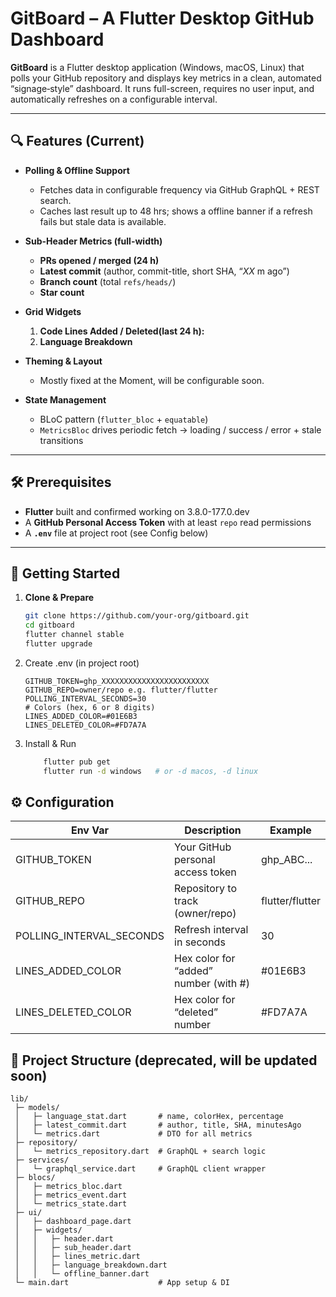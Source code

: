 # GitBoard – A Flutter Desktop GitHub Dashboard

**GitBoard** is a Flutter desktop application (Windows, macOS, Linux) that polls your GitHub repository and displays key metrics in a clean, automated “signage‐style” dashboard. It runs full-screen, requires no user input, and automatically refreshes on a configurable interval.

---

## 🔍 Features (Current)

- **Polling & Offline Support**  
  - Fetches data in configurable frequency via GitHub GraphQL + REST search.  
  - Caches last result up to 48 hrs; shows a offline banner if a refresh fails but stale data is available.

- **Sub-Header Metrics (full-width)**  
  - **PRs opened / merged (24 h)**  
  - **Latest commit** (author, commit-title, short SHA, “_XX_ m ago”)  
  - **Branch count** (total `refs/heads/`)  
  - **Star count**

- **Grid Widgets**  
  1. **Code Lines Added / Deleted(last 24 h):**  
  2. **Language Breakdown**  

- **Theming & Layout**  
  - Mostly fixed at the Moment, will be configurable soon.

- **State Management**  
  - BLoC pattern (`flutter_bloc` + `equatable`)  
  - `MetricsBloc` drives periodic fetch → loading / success / error + stale transitions  

---

## 🛠️ Prerequisites

- **Flutter** built and confirmed working on 3.8.0-177.0.dev
- A **GitHub Personal Access Token** with at least `repo` read permissions  
- A **`.env`** file at project root (see Config below)  

---

## 🚀 Getting Started

1. **Clone & Prepare**  

   ```bash
   git clone https://github.com/your-org/gitboard.git
   cd gitboard
   flutter channel stable
   flutter upgrade

2. Create .env (in project root)

    ```dotenv
    GITHUB_TOKEN=ghp_XXXXXXXXXXXXXXXXXXXXXXXX
    GITHUB_REPO=owner/repo e.g. flutter/flutter
    POLLING_INTERVAL_SECONDS=30
    # Colors (hex, 6 or 8 digits)
    LINES_ADDED_COLOR=#01E6B3
    LINES_DELETED_COLOR=#FD7A7A

3. Install & Run

    ```bash
        flutter pub get
        flutter run -d windows   # or -d macos, -d linux

## ⚙️ Configuration

Env Var | Description| Example
---|---|---
GITHUB_TOKEN |Your GitHub personal access token |ghp_ABC...
GITHUB_REPO| Repository to track (owner/repo) | flutter/flutter
POLLING_INTERVAL_SECONDS|Refresh interval in seconds |30
LINES_ADDED_COLOR|Hex color for “added” number (with #)|#01E6B3
LINES_DELETED_COLOR|Hex color for “deleted” number| #FD7A7A

## 📁 Project Structure (deprecated, will be updated soon)

```pgsql
lib/
 ├─ models/
 │   ├─ language_stat.dart       # name, colorHex, percentage
 │   ├─ latest_commit.dart       # author, title, SHA, minutesAgo
 │   └─ metrics.dart             # DTO for all metrics
 ├─ repository/
 │   └─ metrics_repository.dart  # GraphQL + search logic
 ├─ services/
 │   └─ graphql_service.dart     # GraphQL client wrapper
 ├─ blocs/
 │   ├─ metrics_bloc.dart
 │   ├─ metrics_event.dart
 │   └─ metrics_state.dart
 ├─ ui/
 │   ├─ dashboard_page.dart
 │   ├─ widgets/
 │   │   ├─ header.dart
 │   │   ├─ sub_header.dart
 │   │   ├─ lines_metric.dart
 │   │   ├─ language_breakdown.dart
 │   │   └─ offline_banner.dart
 └─ main.dart                    # App setup & DI
